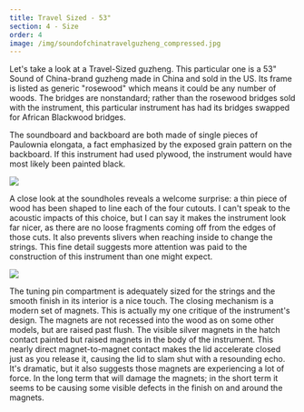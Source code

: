 ```yaml
---
title: Travel Sized - 53"
section: 4 - Size
order: 4
image: /img/soundofchinatravelguzheng_compressed.jpg
---
```

Let's take a look at a Travel-Sized guzheng. This particular one is a 53" Sound of China-brand guzheng made in China and sold in the US. Its frame is listed as generic "rosewood" which means it could be any number of woods. The bridges are nonstandard; rather than the rosewood bridges sold with the instrument, this particular instrument has had its bridges swapped for African Blackwood bridges.

The soundboard and backboard are both made of single pieces of Paulownia elongata, a fact emphasized by the exposed grain pattern on the backboard. If this instrument had used plywood, the instrument would have most likely been painted black.

![](/img/soctravelguzhengback-2.jpg)

A close look at the soundholes reveals a welcome surprise: a thin piece of wood has been shaped to line each of the four cutouts. I can't speak to the acoustic impacts of this choice, but I can say it makes the instrument look far nicer, as there are no loose fragments coming off from the edges of those cuts. It also prevents slivers when reaching inside to change the strings. This fine detail suggests more attention was paid to the construction of this instrument than one might expect.

![](/img/soctravelguzhengpins-2.jpg)

The tuning pin compartment is adequately sized for the strings and the smooth finish in its interior is a nice touch. The closing mechanism is a modern set of magnets. This is actually my one critique of the instrument's design. The magnets are not recessed into the wood as on some other models, but are raised past flush. The visible silver magnets in the hatch contact painted but raised magnets in the body of the instrument. This nearly direct magnet-to-magnet contact makes the lid accelerate closed just as you release it, causing the lid to slam shut with a resounding echo. It's dramatic, but it also suggests those magnets are experiencing a lot of force. In the long term that will damage the magnets; in the short term it seems to be causing some visible defects in the finish on and around the magnets.
